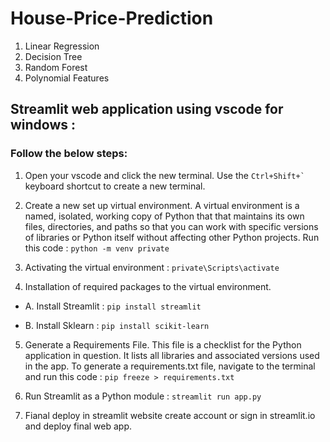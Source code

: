 # House-Price-Prediction

1. Linear Regression
2. Decision Tree
3. Random Forest
4. Polynomial Features

## Streamlit web application using vscode for windows :

### Follow the below steps:

1. Open your vscode and click the new terminal. Use the `` Ctrl+Shift+` `` keyboard shortcut to create a new terminal.

2. Create a new set up virtual environment. A virtual environment is a named, isolated, working copy of Python that that maintains its own files, 
directories, and paths so that you can work with specific versions of libraries or Python itself without affecting other Python projects. Run this code :
`` python -m venv private ``

3. Activating the virtual environment : `` private\Scripts\activate ``

4. Installation of required packages to the virtual environment.

- A. Install Streamlit :	`` pip install streamlit ``
	
- B. Install Sklearn : `` pip install scikit-learn ``

5. Generate a Requirements File. This file is a checklist for the Python application in question. It lists all libraries and associated versions used in the app. 
To generate a requirements.txt file, navigate to the terminal and run this code : `` pip freeze > requirements.txt ``
  
6. Run Streamlit as a Python module : `` streamlit run app.py ``

7. Fianal deploy in streamlit website create account or sign in streamlit.io and deploy final web app.




